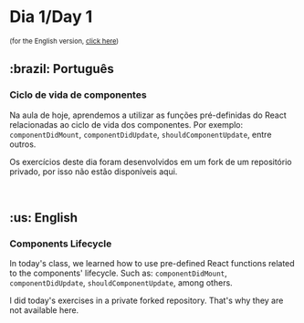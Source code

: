 # Dia 1/Day 1

<small>(for the English version, <a href="#en">click here</a>)</small>

<h2>:brazil: Português</h2>
<h3>Ciclo de vida de componentes</h3>
<p>Na aula de hoje, aprendemos a utilizar as funções pré-definidas do React relacionadas ao ciclo de vida dos componentes. Por exemplo: <code>componentDidMount</code>, <code>componentDidUpdate</code>, <code>shouldComponentUpdate</code>, entre outros.</p>
<p>Os exercícios deste dia foram desenvolvidos em um fork de um repositório privado, por isso não estão disponíveis aqui.</p>
<br>

<h2 id="en">:us: English</h2>
<h3>Components Lifecycle</h3>
<p>In today's class, we learned how to use pre-defined React functions related to the components' lifecycle. Such as: <code>componentDidMount</code>, <code>componentDidUpdate</code>, <code>shouldComponentUpdate</code>, among others.</p>
<p>I did today's exercises in a private forked repository. That's why they are not available here.</p>
